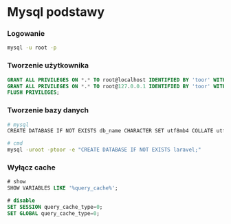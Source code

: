 # Mysql podstawy

### Logowanie
```sh
mysql -u root -p
```

### Tworzenie użytkownika
```sql
GRANT ALL PRIVILEGES ON *.* TO root@localhost IDENTIFIED BY 'toor' WITH GRANT OPTION;
GRANT ALL PRIVILEGES ON *.* TO root@127.0.0.1 IDENTIFIED BY 'toor' WITH GRANT OPTION;
FLUSH PRIVILEGES;
```

### Tworzenie bazy danych
```sh
# mysql
CREATE DATABASE IF NOT EXISTS db_name CHARACTER SET utf8mb4 COLLATE utf8mb4_unicode_ci;

# cmd
mysql -uroot -ptoor -e "CREATE DATABASE IF NOT EXISTS laravel;"
```

### Wyłącz cache
```sql
# show
SHOW VARIABLES LIKE '%query_cache%';

# disable
SET SESSION query_cache_type=0;
SET GLOBAL query_cache_type=0;
```
